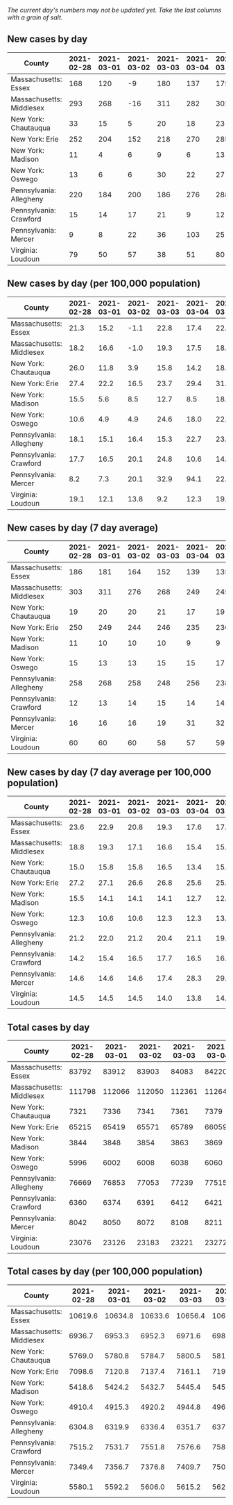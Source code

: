 _The current day's numbers may not be updated yet. Take the last columns with a grain of salt._
## New cases by day

| County | 2021-02-28 | 2021-03-01 | 2021-03-02 | 2021-03-03 | 2021-03-04 | 2021-03-05 | 2021-03-06 |
| --- | --- | --- | --- | --- | --- | --- | --- |
| Massachusetts: Essex | 168 | 120 | -9 | 180 | 137 | 175 |  |
| Massachusetts: Middlesex | 293 | 268 | -16 | 311 | 282 | 302 |  |
| New York: Chautauqua | 33 | 15 | 5 | 20 | 18 | 23 | 23 |
| New York: Erie | 252 | 204 | 152 | 218 | 270 | 285 | 260 |
| New York: Madison | 11 | 4 | 6 | 9 | 6 | 13 | 11 |
| New York: Oswego | 13 | 6 | 6 | 30 | 22 | 27 | 19 |
| Pennsylvania: Allegheny | 220 | 184 | 200 | 186 | 276 | 288 | 276 |
| Pennsylvania: Crawford | 15 | 14 | 17 | 21 | 9 | 12 | 10 |
| Pennsylvania: Mercer | 9 | 8 | 22 | 36 | 103 | 25 | 15 |
| Virginia: Loudoun | 79 | 50 | 57 | 38 | 51 | 80 | 66 |

## New cases by day (per 100,000 population)

| County | 2021-02-28 | 2021-03-01 | 2021-03-02 | 2021-03-03 | 2021-03-04 | 2021-03-05 | 2021-03-06 |
| --- | --- | --- | --- | --- | --- | --- | --- |
| Massachusetts: Essex | 21.3 | 15.2 | -1.1 | 22.8 | 17.4 | 22.2 |  |
| Massachusetts: Middlesex | 18.2 | 16.6 | -1.0 | 19.3 | 17.5 | 18.7 |  |
| New York: Chautauqua | 26.0 | 11.8 | 3.9 | 15.8 | 14.2 | 18.1 | 18.1 |
| New York: Erie | 27.4 | 22.2 | 16.5 | 23.7 | 29.4 | 31.0 | 28.3 |
| New York: Madison | 15.5 | 5.6 | 8.5 | 12.7 | 8.5 | 18.3 | 15.5 |
| New York: Oswego | 10.6 | 4.9 | 4.9 | 24.6 | 18.0 | 22.1 | 15.6 |
| Pennsylvania: Allegheny | 18.1 | 15.1 | 16.4 | 15.3 | 22.7 | 23.7 | 22.7 |
| Pennsylvania: Crawford | 17.7 | 16.5 | 20.1 | 24.8 | 10.6 | 14.2 | 11.8 |
| Pennsylvania: Mercer | 8.2 | 7.3 | 20.1 | 32.9 | 94.1 | 22.8 | 13.7 |
| Virginia: Loudoun | 19.1 | 12.1 | 13.8 | 9.2 | 12.3 | 19.3 | 16.0 |

## New cases by day (7 day average)

| County | 2021-02-28 | 2021-03-01 | 2021-03-02 | 2021-03-03 | 2021-03-04 | 2021-03-05 | 2021-03-06 |
| --- | --- | --- | --- | --- | --- | --- | --- |
| Massachusetts: Essex | 186 | 181 | 164 | 152 | 139 | 135 |  |
| Massachusetts: Middlesex | 303 | 311 | 276 | 268 | 249 | 245 |  |
| New York: Chautauqua | 19 | 20 | 20 | 21 | 17 | 19 | 20 |
| New York: Erie | 250 | 249 | 244 | 246 | 235 | 236 | 234 |
| New York: Madison | 11 | 10 | 10 | 10 | 9 | 9 | 9 |
| New York: Oswego | 15 | 13 | 13 | 15 | 15 | 17 | 18 |
| Pennsylvania: Allegheny | 258 | 268 | 258 | 248 | 256 | 238 | 233 |
| Pennsylvania: Crawford | 12 | 13 | 14 | 15 | 14 | 14 | 14 |
| Pennsylvania: Mercer | 16 | 16 | 16 | 19 | 31 | 32 | 31 |
| Virginia: Loudoun | 60 | 60 | 60 | 58 | 57 | 59 | 60 |

## New cases by day (7 day average per 100,000 population)

| County | 2021-02-28 | 2021-03-01 | 2021-03-02 | 2021-03-03 | 2021-03-04 | 2021-03-05 | 2021-03-06 |
| --- | --- | --- | --- | --- | --- | --- | --- |
| Massachusetts: Essex | 23.6 | 22.9 | 20.8 | 19.3 | 17.6 | 17.1 |  |
| Massachusetts: Middlesex | 18.8 | 19.3 | 17.1 | 16.6 | 15.4 | 15.2 |  |
| New York: Chautauqua | 15.0 | 15.8 | 15.8 | 16.5 | 13.4 | 15.0 | 15.8 |
| New York: Erie | 27.2 | 27.1 | 26.6 | 26.8 | 25.6 | 25.7 | 25.5 |
| New York: Madison | 15.5 | 14.1 | 14.1 | 14.1 | 12.7 | 12.7 | 12.7 |
| New York: Oswego | 12.3 | 10.6 | 10.6 | 12.3 | 12.3 | 13.9 | 14.7 |
| Pennsylvania: Allegheny | 21.2 | 22.0 | 21.2 | 20.4 | 21.1 | 19.6 | 19.2 |
| Pennsylvania: Crawford | 14.2 | 15.4 | 16.5 | 17.7 | 16.5 | 16.5 | 16.5 |
| Pennsylvania: Mercer | 14.6 | 14.6 | 14.6 | 17.4 | 28.3 | 29.2 | 28.3 |
| Virginia: Loudoun | 14.5 | 14.5 | 14.5 | 14.0 | 13.8 | 14.3 | 14.5 |

## Total cases by day

| County | 2021-02-28 | 2021-03-01 | 2021-03-02 | 2021-03-03 | 2021-03-04 | 2021-03-05 | 2021-03-06 |
| --- | --- | --- | --- | --- | --- | --- | --- |
| Massachusetts: Essex | 83792 | 83912 | 83903 | 84083 | 84220 | 84395 |  |
| Massachusetts: Middlesex | 111798 | 112066 | 112050 | 112361 | 112643 | 112945 |  |
| New York: Chautauqua | 7321 | 7336 | 7341 | 7361 | 7379 | 7402 | 7425 |
| New York: Erie | 65215 | 65419 | 65571 | 65789 | 66059 | 66344 | 66604 |
| New York: Madison | 3844 | 3848 | 3854 | 3863 | 3869 | 3882 | 3893 |
| New York: Oswego | 5996 | 6002 | 6008 | 6038 | 6060 | 6087 | 6106 |
| Pennsylvania: Allegheny | 76669 | 76853 | 77053 | 77239 | 77515 | 77803 | 78079 |
| Pennsylvania: Crawford | 6360 | 6374 | 6391 | 6412 | 6421 | 6433 | 6443 |
| Pennsylvania: Mercer | 8042 | 8050 | 8072 | 8108 | 8211 | 8236 | 8251 |
| Virginia: Loudoun | 23076 | 23126 | 23183 | 23221 | 23272 | 23352 | 23418 |

## Total cases by day (per 100,000 population)

| County | 2021-02-28 | 2021-03-01 | 2021-03-02 | 2021-03-03 | 2021-03-04 | 2021-03-05 | 2021-03-06 |
| --- | --- | --- | --- | --- | --- | --- | --- |
| Massachusetts: Essex | 10619.6 | 10634.8 | 10633.6 | 10656.4 | 10673.8 | 10696.0 |  |
| Massachusetts: Middlesex | 6936.7 | 6953.3 | 6952.3 | 6971.6 | 6989.1 | 7007.8 |  |
| New York: Chautauqua | 5769.0 | 5780.8 | 5784.7 | 5800.5 | 5814.7 | 5832.8 | 5850.9 |
| New York: Erie | 7098.6 | 7120.8 | 7137.4 | 7161.1 | 7190.5 | 7221.5 | 7249.8 |
| New York: Madison | 5418.6 | 5424.2 | 5432.7 | 5445.4 | 5453.8 | 5472.2 | 5487.7 |
| New York: Oswego | 4910.4 | 4915.3 | 4920.2 | 4944.8 | 4962.8 | 4984.9 | 5000.5 |
| Pennsylvania: Allegheny | 6304.8 | 6319.9 | 6336.4 | 6351.7 | 6374.4 | 6398.0 | 6420.7 |
| Pennsylvania: Crawford | 7515.2 | 7531.7 | 7551.8 | 7576.6 | 7587.2 | 7601.4 | 7613.2 |
| Pennsylvania: Mercer | 7349.4 | 7356.7 | 7376.8 | 7409.7 | 7503.8 | 7526.7 | 7540.4 |
| Virginia: Loudoun | 5580.1 | 5592.2 | 5606.0 | 5615.2 | 5627.5 | 5646.9 | 5662.8 |
